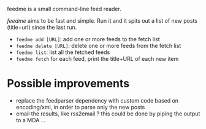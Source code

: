 feedme is a small command-line feed reader.

*feedme* aims to be fast and simple. Run it and it spits out a list of new posts (title+url) since the last run.

- `feedme add [URL]`: add one or more feeds to the fetch list
- `feedme delete [URL]`: delete one or more feeds from the fetch list
- `feedme list`: list all the fetched feeds
- `feedme fetch` for each feed, print the title+URL of each new item

# Possible improvements

- replace the feedparser dependency with custom code based on encoding/xml, in order to parse only the new posts
- email the results, like rss2email ? this could be done by piping the output to a MDA ...

